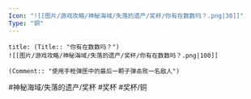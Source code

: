 ```yaml
---
Icon: "![[图片/游戏攻略/神秘海域/失落的遗产/奖杯/你有在数数吗？.png|30]]"
Type: "铜"
---
```

```ad-common-bronze-trophy
title: (Title:: "你有在数数吗？")
![[图片/游戏攻略/神秘海域/失落的遗产/奖杯/你有在数数吗？.png|100]]

(Comment:: "使用手枪弹匣中的最后一颗子弹击败一名敌人")
```

#神秘海域/失落的遗产/奖杯 #奖杯 #奖杯/铜
